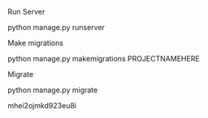 Run Server

python manage.py runserver

Make migrations

python manage.py makemigrations PROJECTNAMEHERE

Migrate

python manage.py migrate

mhei2ojmkd923eu8i
